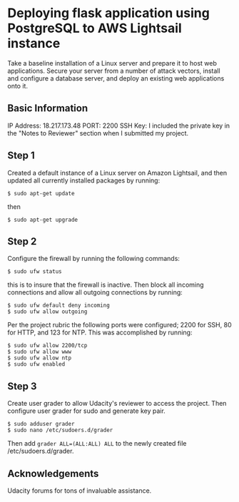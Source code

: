 # Deploying flask application using PostgreSQL to AWS Lightsail instance
Take a baseline installation of a Linux server and prepare it to host web applications. Secure your server from a number of attack vectors, install and configure a database server, and deploy an existing web applications onto it.
## Basic Information
IP Address: 18.217.173.48
PORT: 2200
SSH Key: I included the private key in the "Notes to Reviewer" section when I submitted my project.
## Step 1
Created a default instance of a Linux server on Amazon Lightsail, and then updated all currently installed packages by running:

    $ sudo apt-get update
then

    $ sudo apt-get upgrade
## Step 2
Configure the firewall by running the following commands:

    $ sudo ufw status
this is to insure that the firewall is inactive.
Then block all incoming connections and allow all outgoing connections by running:

    $ sudo ufw default deny incoming
    $ sudo ufw allow outgoing
Per the project rubric the following ports were configured; 2200 for SSH, 80 for HTTP, and 123 for NTP. This was accomplished by running:

    $ sudo ufw allow 2200/tcp
    $ sudo ufw allow www
    $ sudo ufw allow ntp
    $ sudo ufw enabled
## Step 3
Create user grader to allow Udacity's reviewer to access the project. Then configure user grader for sudo and generate key pair.

    $ sudo adduser grader
    $ sudo nano /etc/sudoers.d/grader
Then add `grader ALL=(ALL:ALL) ALL` to the newly created file /etc/sudoers.d/grader.

## Acknowledgements
Udacity forums for tons of invaluable assistance.
